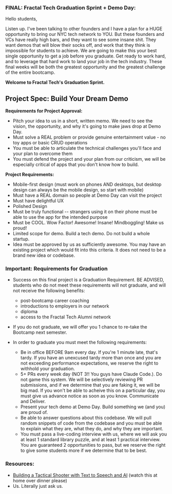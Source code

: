 ### FINAL: Fractal Tech Graduation Sprint + Demo Day:

Hello students,

Listen up. I've been talking to other founders and I have a plan for a HUGE opportunity to bring our NYC tech network to YOU. But these founders and VCs have really high bars, and they want to see some insane shit. They want demos that will blow their socks off, and work that they think is impossible for students to achieve. We are going to make this your best single opportunity to get a job before you graduate. Get ready to work hard, and to leverage that hard work to land your job in the tech industry. These final weeks will be both the greatest opportunity and the greatest challenge of the entire bootcamp.

**Welcome to Fractal Tech's Graduation Sprint.**


## Project Spec: Build Your Dream Demo

**Requirements for Project Approval:**
- Pitch your idea to us in a short, written memo. We need to see the vision, the opportunity, and why it's going to make jaws drop at Demo Day.
- Must solve a REAL problem or provide genuine entertainment value - no toy apps or basic CRUD operations
- You must be able to articulate the technical challenges you'll face and your plan to overcome them
- You must defend the project and your plan from our criticism, we will be especially critical of apps that you don't know how to build.

**Project Requirements:**
- Mobile-first design (must work on phones AND desktops, but desktop design can always be the mobile design, so start with mobile)
- Must have a REAL domain so people at Demo Day can visit the project
- Must have delightful UX
- Polished Design
- Must be truly functional -- strangers using it on their phone must be able to use the app for the intended purpose
- Must be COOL. Wow Factor! Awesome! Insane! Mindboggling! Make us proud!
- Limited scope for demo. Build a tech demo. Do not build a whole startup.
- Idea must be approved by us as sufficiently awesome. You may have an existing project which would fit into this criteria. It does not need to be a brand new idea or codebase.


### Important: Requirements for Graduation

- Success on this final project is a Graduation Requirement. BE ADVISED, students who do not meet these requirements will not graduate, and will not receive the following benefits:
    - post-bootcamp career coaching
    - introductions to employers in our network
    - diploma
    - access to the Fractal Tech Alumni network

- If you do not graduate, we will offer you 1 chance to re-take the Bootcamp next semester.

- In order to graduate you must meet the following requirements:
    - Be in office BEFORE 9am every day. If you're 1 minute late, that's tardy. If you have an unexcused tardy more than once and you are not exceeding performance expectations, we reserve the right to withhold your graduation.
    - 5+ PRs every week day (NOT 3!! You guys have Claude Code.). Do not game this system. We will be selectively reviewing PR submissions, and if we determine that you are faking it, we will be big mad. If you won't be able to acheive this on a particular day, you must give us advance notice as soon as you know. Communicate and Deliver.
    - Present your tech demo at Demo Day. Build something we (and you) are proud of.
    - Be able to answer questions about this codebase. We will pull random snippets of code from the codebase and you must be able to explain what they are, what they do, and why they are important.
    - You must pass a live-coding interview with us, where we will ask you at least 1 standard library puzzle, and at least 1 practical interview. You are guaranteed 2 opportunities to pass, but we reserve the right to give some students more if we determine that to be best.


### Resources:

- [Building a Tactical Shooter with Text to Speech and AI](https://maryrosecook.com/blog/post/using-ai-to-build-a-tactical-shooter) (watch this at home over dinner please)
- Us. Literally just ask us.